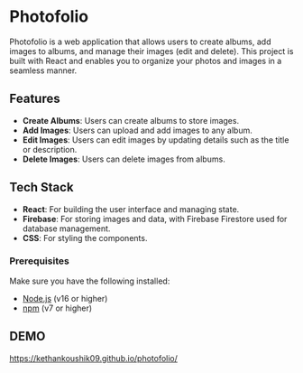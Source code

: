 # Photofolio

Photofolio is a web application that allows users to create albums, add images to albums, and manage their images (edit and delete). This project is built with React and enables you to organize your photos and images in a seamless manner.

## Features

- **Create Albums**: Users can create albums to store images.
- **Add Images**: Users can upload and add images to any album.
- **Edit Images**: Users can edit images by updating details such as the title or description.
- **Delete Images**: Users can delete images from albums.

## Tech Stack

- **React**: For building the user interface and managing state.
- **Firebase**: For storing images and data, with Firebase Firestore used for database management.
- **CSS**: For styling the components.


### Prerequisites

Make sure you have the following installed:

- [Node.js](https://nodejs.org/en/) (v16 or higher)
- [npm](https://npmjs.com/) (v7 or higher)

## DEMO
https://kethankoushik09.github.io/photofolio/
